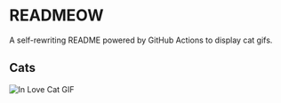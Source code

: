 # READMEOW

A self-rewriting README powered by GitHub Actions to display cat gifs.

## Cats

![In Love Cat GIF](https://media0.giphy.com/media/v1.Y2lkPTlhY2QwMmRhcXhiZm12dXoycW9tcXQ3NHZiamtuZDUyNHFycTY0ZGEwOXhvYTByZiZlcD12MV9naWZzX3NlYXJjaCZjdD1n/MDJ9IbxxvDUQM/200.gif)
